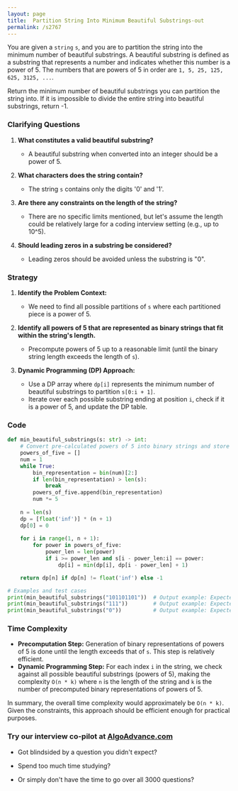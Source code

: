 ```yaml
---
layout: page
title:  Partition String Into Minimum Beautiful Substrings-out
permalink: /s2767
---
```


You are given a `string` `s`, and you are to partition the string into the minimum number of beautiful substrings. A beautiful substring is defined as a substring that represents a number and indicates whether this number is a power of 5. The numbers that are powers of 5 in order are `1, 5, 25, 125, 625, 3125, ...`.

Return the minimum number of beautiful substrings you can partition the string into. If it is impossible to divide the entire string into beautiful substrings, return -1.

### Clarifying Questions

1. **What constitutes a valid beautiful substring?**
   - A beautiful substring when converted into an integer should be a power of 5.

2. **What characters does the string contain?**
   - The string `s` contains only the digits '0' and '1'.

3. **Are there any constraints on the length of the string?**
   - There are no specific limits mentioned, but let's assume the length could be relatively large for a coding interview setting (e.g., up to 10^5).

4. **Should leading zeros in a substring be considered?**
   - Leading zeros should be avoided unless the substring is "0".

### Strategy

1. **Identify the Problem Context:**
   - We need to find all possible partitions of `s` where each partitioned piece is a power of 5.

2. **Identify all powers of 5 that are represented as binary strings that fit within the string's length.**
   - Precompute powers of 5 up to a reasonable limit (until the binary string length exceeds the length of `s`).

3. **Dynamic Programming (DP) Approach:**
   - Use a DP array where `dp[i]` represents the minimum number of beautiful substrings to partition `s[0:i + 1]`.
   - Iterate over each possible substring ending at position `i`, check if it is a power of 5, and update the DP table.

### Code

```python
def min_beautiful_substrings(s: str) -> int:
    # Convert pre-calculated powers of 5 into binary strings and store them
    powers_of_five = []
    num = 1
    while True:
        bin_representation = bin(num)[2:]
        if len(bin_representation) > len(s):
            break
        powers_of_five.append(bin_representation)
        num *= 5
    
    n = len(s)
    dp = [float('inf')] * (n + 1)
    dp[0] = 0
    
    for i in range(1, n + 1):
        for power in powers_of_five:
            power_len = len(power)
            if i >= power_len and s[i - power_len:i] == power:
                dp[i] = min(dp[i], dp[i - power_len] + 1)

    return dp[n] if dp[n] != float('inf') else -1

# Examples and test cases
print(min_beautiful_substrings("101101101"))  # Output example: Expected result based on the problem description
print(min_beautiful_substrings("111"))        # Output example: Expected result based on the problem description
print(min_beautiful_substrings("0"))          # Output example: Expected result based on the problem description
```

### Time Complexity

- **Precomputation Step:** Generation of binary representations of powers of 5 is done until the length exceeds that of `s`. This step is relatively efficient.
- **Dynamic Programming Step:** For each index `i` in the string, we check against all possible beautiful substrings (powers of 5), making the complexity `O(n * k)` where `n` is the length of the string and `k` is the number of precomputed binary representations of powers of 5.

In summary, the overall time complexity would approximately be `O(n * k)`. Given the constraints, this approach should be efficient enough for practical purposes.


### Try our interview co-pilot at [AlgoAdvance.com](https://algoAdvance.com)

- Got blindsided by a question you didn't expect?

- Spend too much time studying?

- Or simply don't have the time to go over all 3000 questions?

